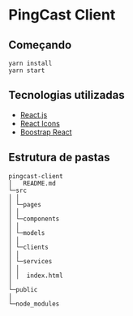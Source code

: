 # PingCast Client 

## Começando

```
yarn install
yarn start
```

## Tecnologias utilizadas

* [React.js](https://pt-br.reactjs.org/)
* [React Icons](https://react-icons.github.io/react-icons)
* [Boostrap React](https://react-bootstrap.netlify.app/getting-started/introduction/)

## Estrutura de pastas

```
pingcast-client
│   README.md
└─src
│ │
│ └─pages
│ │
│ └─components
│ │
│ └─models
│ │
│ └─clients
│ │
│ └─services
│ │
│ │  index.html
│ 
└─public
│
└─node_modules
```